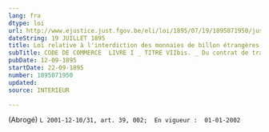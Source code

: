 ```yaml
---
lang: fra
dtype: loi
url: http://www.ejustice.just.fgov.be/eli/loi/1895/07/19/1895071950/justel
dateString: 19 JUILLET 1895
title: Loi relative à l'interdiction des monnaies de billon étrangères et à la faculté d'échange des monnaies de billon nationales Voir modification(s)
subTitle: CODE DE COMMERCE  LIVRE I _ TITRE VIIbis. _ Du contrat de transport.
pubDate: 12-09-1895
startDate: 22-09-1895
number: 1895071950
updated: 
source: INTERIEUR

---
```

(Abrogé) `L 2001-12-10/31, art. 39, 002;  En vigueur :  01-01-2002`


